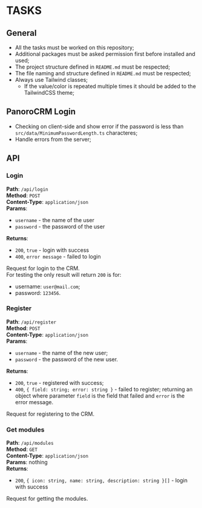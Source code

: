 # TASKS

## General

-   All the tasks must be worked on this repository;
-   Additional packages must be asked permission first before installed and used;
-   The project structure defined in `README.md` must be respected;
-   The file naming and structure defined in `README.md` must be respected;
-   Always use Tailwind classes;
    -   If the value/color is repeated multiple times it should be added to the TailwindCSS theme;

## PanoroCRM Login

-   Checking on client-side and show error if the password is less than 
    `src/data/MinimumPasswordLength.ts` characteres;
- Handle errors from the server;

## API

### Login

**Path**: `/api/login`  
**Method**: `POST`  
**Content-Type**: `application/json`  
**Params**:

- `username` - the name of the user
- `password` - the password of the user

**Returns**:

- `200`, `true` - login with success
- `400`, `error message` - failed to login

Request for login to the CRM.  
For testing the only result will return `200` is for:

- username: `user@mail.com`;
- password: `123456`.

### Register

**Path**: `/api/register`  
**Method**: `POST`  
**Content-Type**: `application/json`  
**Params**:

- `username` - the name of the new user;
- `password` - the password of the new user.

**Returns**:

- `200`, `true` - registered with success;
- `400`, `{ field: string; error: string }` - failed to register; returning
    an object where parameter `field` is the field that failed and `error` is
    the error message.

Request for registering to the CRM.  

### Get modules

**Path**: `/api/modules`  
**Method**: `GET`  
**Content-Type**: `application/json`  
**Params**: nothing  
**Returns**:

- `200`, `{ icon: string, name: string, description: string }[]` - login with success

Request for getting the modules.
